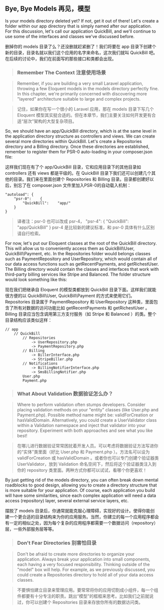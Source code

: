 ## Bye, Bye Models 再见，模型

Is your models directory deleted yet? If not, get it out of there! Let's create a folder within our app directory that is simply named after our application. For this discussion, let's call our application QuickBill, and we'll continue to use some of the interfaces and classes we've discussed before.

删掉你的 models 目录了么？还没删就赶紧删了！我们将要在 app 目录下创建个新的目录，目录名就以我们这个应用的名字来命名，这次我们就叫 QuickBill 吧。在后续的讨论中，我们在前面写的那些接口和类都会出现。

> ### Remember The Context 注意使用场景

> Remember, if you are building a very small Laravel application, throwing a few Eloquent models in the models directory perfectly fine. In this chapter, we're primarily concerned with discovering more "layered" architecture suitable to large and complex projects.

> 记住，如果你在写一个很小的 Laravel 应用，那在 models 目录下写几个 Eloquent 模型其实挺合适的。但在本章节，我们主要关注如何开发更有合适“层次”架构的大型复杂项目。

So, we should have an app/QuickBill directory, which is at the same level in the application directory structure as controllers and views. We can create several more directories within QuickBill. Let's create a Repositories directory and a Billing directory. Once these directories are established, remember to register them for PSR-0 auto-loading in your composer.json file:

这样我们现在有了个 app/QuickBill 目录，它和应用目录下的其他目录如 controllers 还有 views 都是平级的。在 QuickBill 目录下我们还可以创建几个其他的目录。我们来在里面创建个 Repositories 和 Billing 目录。目录都创建好以后，别忘了在 composer.json 文件里加入PSR-0的自动载入机制：

```
"autoload": {
    "psr-0":    {
        "QuickBill":    "app/"
    }
}
```

> 译者注：psr-0 也可以改成 psr-4， "psr-4": { "QuickBill\": "app/QuickBill" } psr-4 是比较新的建议标准，和 psr-0 具体有什么区别请自行检索。

For now, let's put our Eloquent classes at the root of the QuickBill directory. This will allow us to conveniently access them as QuickBill\User, QuickBill\Payment, etc. In the Repositories folder would belongs classes such as PaymentRepository and UserRepository, which would contain all of our data access functions such as getRecentPayments, and getRichestUser. The Billing directory would contain the classes and interfaces that work with third-party billing services like Stripe and Balanced. The folder structure would look something like this:

现在我们把继承自 Eloquent 的模型类都放到 QuickBill 目录下面。这样我们就能很方便的以 QuickBill\User, QuickBill\Payment 的方式来使用它们。Repositories 目录属于 PaymentRepository 和 UserRepository 这种类，里面包含了所有对数据的访问功能比如 getRecentPayments 和 getRichestUser 。Billing 目录应当包含调用第三方支付服务（如 Stripe 和 Balanced ）的类。整个目录结构应该类似这样：

```
// app
    // QuickBill
        // Repositories
            -> UserRepository.php
            -> PaymentRepository.php
        // Billing
            -> BillerInterface.php
            -> StripeBiller.php
        // Notifications
            -> BillingNotifierInterface.php
            -> SmsBillingNotifier.php
        User.php
        Payment.php
```

> ### What About Validation 数据验证怎么办？

> Where to perform validation often stumps developers. Consider placing validation methods on your "entity" classes (like User.php and Payment.php). Possible method name might be: validForCreation or hasValidDomain. Alternatively, you could create a UserValidator class within a Validation namespace and inject that validator into your repository. Experiment with both approaches and see what you like best!

> 在哪儿进行数据验证常常困扰着开发人员。可以考虑将数据验证方法写进你的“实体”类里面（好比 User.php 和 Payment.php ）。方法名可以设为 validForCreation 或 hasValidDomain 。或者你也可以专门创建个验证器类 UserValidator，放到 Validation 命名空间下，然后将这个验证器类注入到你的 repository 类里面。两种方式你都可以试试，看哪个你更喜欢！

By just getting rid of the models directory, you can often break down mental roadblocks to good design, allowing you to create a directory structure that is more suitable for your application. Of course, each application you build will have some similarities, since each complex application will need a data access (repository) layer, several external service layers, etc.

摆脱了 models 目录后，你通常就能克服心理障碍，实现好的设计。使得你能创建一个更合适的目录结构来为你的应用服务。当然，你建立的每一个应用程序都会有一定的相似之处，因为每个复杂的应用程序都需要一个数据访问（repository）层，一些外部服务层等等。

> ### Don't Fear Directories 别害怕目录

> Don't be afraid to create more directories to organize your application. Always break your application into small components, each having a very focused responsibility. Thinking outside of the "model" box will help. For example, as we previously discussed, you could create a Repositories directory to hold all of your data access classes.

> 不要惧怕建立目录来管理应用。要常常将你的应用切割成小组件，每一个组件都要有十分专注的职责。跳出“模型”的框框来思考。比如我们之前就说过，你可以创建个 Repositories 目录来存放你所有的数据访问类。

